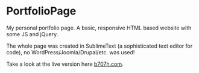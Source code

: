 # PortfolioPage

My personal portfolio page.
A basic, responsive HTML based website with some JS and jQuery.

The whole page was created in SublimeText (a sophisticated text editor for code), no WordPress/Joomla/Drupal/etc. was used!

Take a look at the live version here [b707h.com](https://www.b707h.com).
